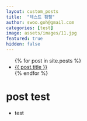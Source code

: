 ```yaml
---
layout: custom_posts
title:  "테스트 횅휑"
author: swoo.goh@gmail.com
categories: [test]
image: assets/images/11.jpg
featured: true
hidden: false
---
```


<ul>
  {% for post in site.posts %}
    <li>
      <a href="{{ post.url }}">{{ post.title }}</a>
    </li>
  {% endfor %}
</ul>

# post test
* test
